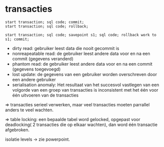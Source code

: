 # transacties 

    start transaction; sql code; commit;
    start transaction; sql code; rollback;

    start transaction; sql code; savepoint s1; sql code; rollback work to s1; commit;

* dirty read: gebruiker leest data die nooit gecommit is
* nonreapeatable read:  de gebruiker leest andere data voor en na een commit (gegevens veranderd)
* phantom read: de gebruiker leest andere data voor en na een commit (gegevens toegevoegd)
* lost update: de gegevens van een gebruiker worden overschreven door een andere gebruiker
* serialisation anomaly: Het resultaat van het succesvol vastlegen van een volgorde van een groep van transacties is inconsistent met het één voor één uitvoeren van de transacties

=> transacties serieel verwerken, maar veel transacties moeten parrallel anders te veel wachten. 

=> table locking: een bepaalde tabel word gelocked, opgepast voor deadlocking( 2 transacties die op elkaar wachten), dan word één transactie afgebroken.

isolatie levels -> zie powerpoint.


